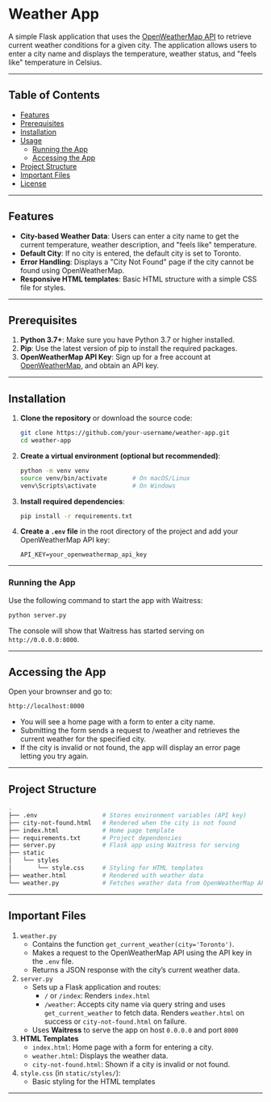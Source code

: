 # Weather App

A simple Flask application that uses the [OpenWeatherMap API](https://openweathermap.org/) to retrieve current weather conditions for a given city. The application allows users to enter a city name and displays the temperature, weather status, and "feels like" temperature in Celsius.

---

## Table of Contents

- [Features](#features)
- [Prerequisites](#prerequisites)
- [Installation](#installation)
- [Usage](#usage)
  - [Running the App](#running-the-app)
  - [Accessing the App](#accessing-the-app)
- [Project Structure](#project-structure)
- [Important Files](#important-files)
- [License](#license)

---

## Features

- **City-based Weather Data**: Users can enter a city name to get the current temperature, weather description, and "feels like" temperature.
- **Default City**: If no city is entered, the default city is set to Toronto.
- **Error Handling**: Displays a "City Not Found" page if the city cannot be found using OpenWeatherMap.
- **Responsive HTML templates**: Basic HTML structure with a simple CSS file for styles.

---

## Prerequisites

1. **Python 3.7+**: Make sure you have Python 3.7 or higher installed.
2. **Pip**: Use the latest version of pip to install the required packages.
3. **OpenWeatherMap API Key**: Sign up for a free account at [OpenWeatherMap](https://openweathermap.org/), and obtain an API key.

---

## Installation

1. **Clone the repository** or download the source code:

    ```bash
    git clone https://github.com/your-username/weather-app.git
    cd weather-app
    ```

2. **Create a virtual environment (optional but recommended)**:

    ```bash
    python -m venv venv
    source venv/bin/activate       # On macOS/Linux
    venv\Scripts\activate          # On Windows
    ```

3. **Install required dependencies**:

    ```bash
    pip install -r requirements.txt
    ```

4. **Create a `.env` file** in the root directory of the project and add your OpenWeatherMap API key:

    ```
    API_KEY=your_openweathermap_api_key
    ```

---

### Running the App

Use the following command to start the app with Waitress:

```bash
python server.py
```
The console will show that Waitress has started serving on `http://0.0.0.0:8000`.

---
## Accessing the App
Open your brownser and go to:
```bash
http://localhost:8000
```
- You will see a home page with a form to enter a city name.
- Submitting the form sends a request to /weather and retrieves the current weather for the specified city.
- If the city is invalid or not found, the app will display an error page letting you try again.
---
## Project Structure
```bash
.
├── .env                  # Stores environment variables (API key)
├── city-not-found.html   # Rendered when the city is not found
├── index.html            # Home page template
├── requirements.txt      # Project dependencies
├── server.py             # Flask app using Waitress for serving
├── static
│   └── styles
│       └── style.css     # Styling for HTML templates
├── weather.html          # Rendered with weather data
└── weather.py            # Fetches weather data from OpenWeatherMap API
```
---
## Important Files
1. `weather.py`
    - Contains the function `get_current_weather(city='Toronto')`.
    - Makes a request to the OpenWeatherMap API using the API key in the `.env` file.
    - Returns a JSON response with the city’s current weather data.
2. `server.py`
    - Sets up a Flask application and routes:
        - `/` or `/index`: Renders `index.html`
        - `/weather`: Accepts city name via query string and uses `get_current_weather` to fetch data. Renders `weather.html` on success or `city-not-found.html` on failure.
    - Uses **Waitress** to serve the app on host `0.0.0.0` and port `8000`
3. **HTML Templates**
    - `index.html`: Home page with a form for entering a city.
    - `weather.html`: Displays the weather data.
    - `city-not-found.html`: Shown if a city is invalid or not found.
4. `style.css` (in `static/styles/`):
    - Basic styling for the HTML templates
---

